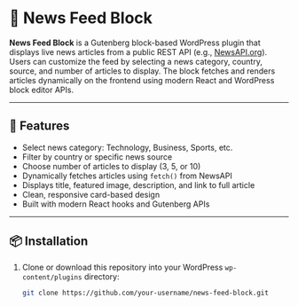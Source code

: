 # 📰 News Feed Block

**News Feed Block** is a Gutenberg block-based WordPress plugin that displays live news articles from a public REST API (e.g., [NewsAPI.org](https://newsapi.org)). Users can customize the feed by selecting a news category, country, source, and number of articles to display. The block fetches and renders articles dynamically on the frontend using modern React and WordPress block editor APIs.

---

## 🚀 Features

- Select news category: Technology, Business, Sports, etc.
- Filter by country or specific news source
- Choose number of articles to display (3, 5, or 10)
- Dynamically fetches articles using `fetch()` from NewsAPI
- Displays title, featured image, description, and link to full article
- Clean, responsive card-based design
- Built with modern React hooks and Gutenberg APIs

---

## 📦 Installation

1. Clone or download this repository into your WordPress `wp-content/plugins` directory:

   ```bash
   git clone https://github.com/your-username/news-feed-block.git
